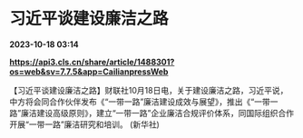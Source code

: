 # 习近平谈建设廉洁之路

**2023-10-18 03:14**

**https://api3.cls.cn/share/article/1488301?os=web&sv=7.7.5&app=CailianpressWeb**

【习近平谈建设廉洁之路】财联社10月18日电，关于建设廉洁之路，习近平说，中方将会同合作伙伴发布《“一带一路”廉洁建设成效与展望》，推出《“一带一路”廉洁建设高级原则》，建立“一带一路”企业廉洁合规评价体系，同国际组织合作开展“一带一路”廉洁研究和培训。 (新华社)